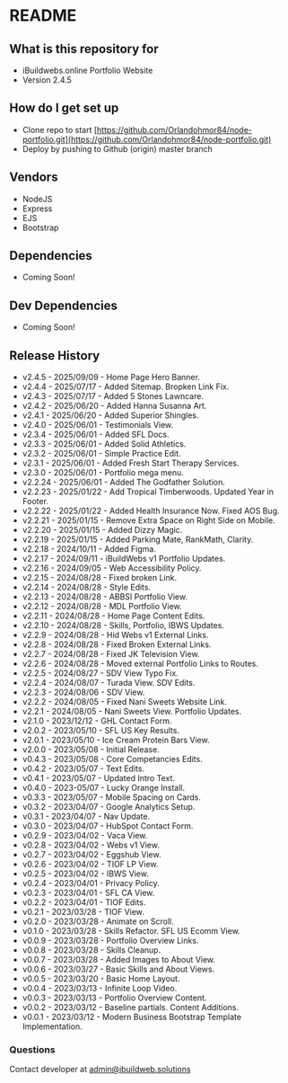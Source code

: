 # README #

## What is this repository for ##

* iBuildwebs.online Portfolio Website
* Version 2.4.5

## How do I get set up ##

* Clone repo to start [https://github.com/Orlandohmor84/node-portfolio.git](https://github.com/Orlandohmor84/node-portfolio.git)
* Deploy by pushing to Github (origin) master branch

## Vendors ##

* NodeJS
* Express
* EJS
* Bootstrap

## Dependencies ##

* Coming Soon!

## Dev Dependencies ##

* Coming Soon!

## Release History ##

* v2.4.5 - 2025/09/09 - Home Page Hero Banner.
* v2.4.4 - 2025/07/17 - Added Sitemap. Bropken Link Fix.
* v2.4.3 - 2025/07/17 - Added 5 Stones Lawncare.
* v2.4.2 - 2025/06/20 - Added Hanna Susanna Art.
* v2.4.1 - 2025/06/20 - Added Superior Shingles.
* v2.4.0 - 2025/06/01 - Testimonials View.
* v2.3.4 - 2025/06/01 - Added SFL Docs.
* v2.3.3 - 2025/06/01 - Added Solid Athletics.
* v2.3.2 - 2025/06/01 - Simple Practice Edit.
* v2.3.1 - 2025/06/01 - Added Fresh Start Therapy Services.
* v2.3.0 - 2025/06/01 - Portfolio mega menu.
* v2.2.24 - 2025/06/01 - Added The Godfather Solution.
* v2.2.23 - 2025/01/22 - Add Tropical Timberwoods. Updated Year in Footer.
* v2.2.22 - 2025/01/22 - Added Health Insurance Now. Fixed AOS Bug.
* v2.2.21 - 2025/01/15 - Remove Extra Space on Right Side on Mobile.
* v2.2.20 - 2025/01/15 - Added Dizzy Magic.
* v2.2.19 - 2025/01/15 - Added Parking Mate, RankMath, Clarity.
* v2.2.18 - 2024/10/11 - Added Figma.
* v2.2.17 - 2024/09/11 - iBuildWebs v1 Portfolio Updates.
* v2.2.16 - 2024/09/05 - Web Accessibility Policy.
* v2.2.15 - 2024/08/28 - Fixed broken Link.
* v2.2.14 - 2024/08/28 - Style Edits.
* v2.2.13 - 2024/08/28 - ABBSI Portfolio View.
* v2.2.12 - 2024/08/28 - MDL Portfolio View.
* v2.2.11 - 2024/08/28 - Home Page Content Edits.
* v2.2.10 - 2024/08/28 - Skills, Portfolio, IBWS Updates.
* v2.2.9 - 2024/08/28 - Hid Webs v1 External Links.
* v2.2.8 - 2024/08/28 - Fixed Broken External Links.
* v2.2.7 - 2024/08/28 - Fixed JK Television View.
* v2.2.6 - 2024/08/28 - Moved external Portfolio Links to Routes.
* v2.2.5 - 2024/08/27 - SDV View Typo Fix.
* v2.2.4 - 2024/08/07 - Turada View. SDV Edits.
* v2.2.3 - 2024/08/06 - SDV View.
* v2.2.2 - 2024/08/05 - Fixed Nani Sweets Website Link.
* v2.2.1 - 2024/08/05 - Nani Sweets View. Portfolio Updates.
* v2.1.0 - 2023/12/12 - GHL Contact Form.
* v2.0.2 - 2023/05/10 - SFL US Key Results.
* v2.0.1 - 2023/05/10 - Ice Cream Protein Bars View.
* v2.0.0 - 2023/05/08 - Initial Release.
* v0.4.3 - 2023/05/08 - Core Competancies Edits.
* v0.4.2 - 2023/05/07 - Text Edits.
* v0.4.1 - 2023/05/07 - Updated Intro Text.
* v0.4.0 - 2023-05/07 - Lucky Orange Install.
* v0.3.3 - 2023/05/07 - Mobile Spacing on Cards.
* v0.3.2 - 2023/04/07 - Google Analytics Setup.
* v0.3.1 - 2023/04/07 - Nav Update.
* v0.3.0 - 2023/04/07 - HubSpot Contact Form.
* v0.2.9 - 2023/04/02 - Vaca View.
* v0.2.8 - 2023/04/02 - Webs v1 View.
* v0.2.7 - 2023/04/02 - Eggshub View.
* v0.2.6 - 2023/04/02 - TIOF LP View.
* v0.2.5 - 2023/04/02 - IBWS View.
* v0.2.4 - 2023/04/01 - Privacy Policy.
* v0.2.3 - 2023/04/01 - SFL CA View.
* v0.2.2 - 2023/04/01 - TIOF Edits.
* v0.2.1 - 2023/03/28 - TIOF View.
* v0.2.0 - 2023/03/28 - Animate on Scroll.
* v0.1.0 - 2023/03/28 - Skills Refactor. SFL US Ecomm View.
* v0.0.9 - 2023/03/28 - Portfolio Overview Links.
* v0.0.8 - 2023/03/28 - Skills Cleanup.
* v0.0.7 - 2023/03/28 - Added Images to About View.
* v0.0.6 - 2023/03/27 - Basic Skills and About Views.
* v0.0.5 - 2023/03/20 - Basic Home Layout.
* v0.0.4 - 2023/03/13 - Infinite Loop Video.
* v0.0.3 - 2023/03/13 - Portfolio Overview Content.
* v0.0.2 - 2023/03/12 - Baseline partials. Content Additions.
* v0.0.1 - 2023/03/12 - Modern Business Bootstrap Template Implementation.

### Questions ###

Contact developer at admin@ibuildweb.solutions

